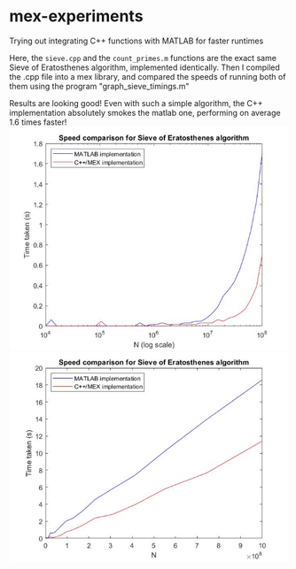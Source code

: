 # mex-experiments
Trying out integrating C++ functions with MATLAB for faster runtimes

Here, the `sieve.cpp` and the `count_primes.m` functions are the exact same Sieve of Eratosthenes algorithm, implemented identically. Then I compiled the .cpp file into a mex library, and compared the speeds of running both of them using the program "graph_sieve_timings.m"

Results are looking good! Even with such a simple algorithm, the C++ implementation absolutely smokes the matlab one, performing on average 1.6 times faster!
![Log scale](speed_log.jpg) ![linear scale](speed.jpg)
